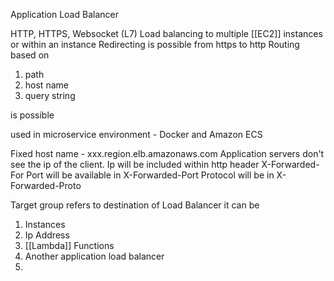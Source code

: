 Application Load Balancer 


HTTP, HTTPS, Websocket (L7)
Load balancing to multiple [[EC2]] instances or within an instance
Redirecting is possible from https to http
Routing based on 
1. path
2. host name
3. query string 

is possible

used in microservice environment - Docker and Amazon ECS

Fixed host name - xxx.region.elb.amazonaws.com
Application servers don't see the ip of the client. Ip will be included within http header X-Forwarded-For
Port will be available in X-Forwarded-Port
Protocol will be in X-Forwarded-Proto

Target group refers to destination of Load Balancer
it can be
1. Instances
2. Ip Address
3. [[Lambda]] Functions
4. Another application load balancer
5. 

